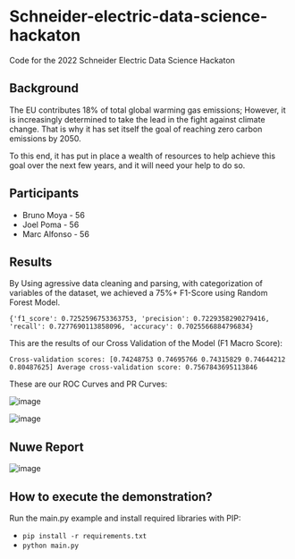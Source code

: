 # Schneider-electric-data-science-hackaton 

Code for the 2022 Schneider Electric Data Science Hackaton


## Background
The EU contributes 18% of total global warming gas emissions; However, it is increasingly determined to take the lead in the fight against climate change. That is why it has set itself the goal of reaching zero carbon emissions by 2050.

To this end, it has put in place a wealth of resources to help achieve this goal over the next few years, and it will need your help to do so.

## Participants

-   Bruno Moya - 56
-   Joel Poma - 56
-   Marc Alfonso - 56

## Results

By Using agressive data cleaning and parsing, with categorization of variables of the dataset, we achieved a 75%+ F1-Score using Random Forest Model. 

`{'f1_score': 0.7252596753363753, 'precision': 0.7229358290279416, 'recall': 0.7277690113858096, 'accuracy': 0.7025566884796834}`

This are the results of our Cross Validation of the Model (F1 Macro Score):

`Cross-validation scores: [0.74248753 0.74695766 0.74315829 0.74644212 0.80487625]
Average cross-validation score: 0.7567843695113846`

These are our ROC Curves and PR Curves:

![image](https://user-images.githubusercontent.com/10481058/169686805-df3284d7-5e6d-4944-bb1b-215e2abce3a1.png)

![image](https://user-images.githubusercontent.com/10481058/169686900-b85c53d5-0844-42dd-9cca-be3a02517146.png)

## Nuwe Report

![image](https://user-images.githubusercontent.com/10481058/176244071-b081a300-af63-4b77-adf0-9ca6e011bd04.png)


## How to execute the demonstration?

Run the main.py example and install required libraries with PIP:

- `pip install -r requirements.txt`
- `python main.py`
